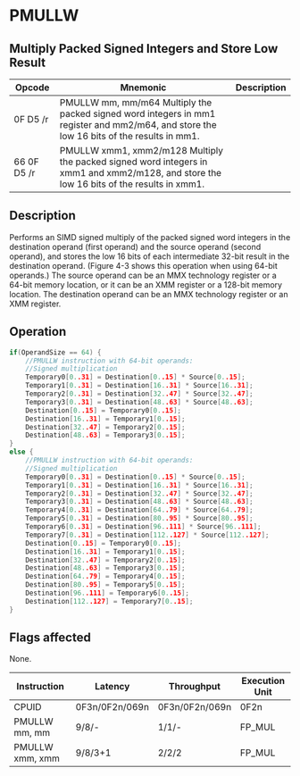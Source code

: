# PMULLW
 
## Multiply Packed Signed Integers and Store Low Result
 
 
|Opcode|Mnemonic|Description|
|-|-|-|
|0F D5 /r|PMULLW mm, mm/m64 Multiply the packed signed word integers in mm1 register and mm2/m64, and store the low 16 bits of the results in mm1.||
|66 0F D5 /r|PMULLW xmm1, xmm2/m128 Multiply the packed signed word integers in xmm1 and xmm2/m128, and store the low 16 bits of the results in xmm1.||
 
## Description
 
Performs an SIMD signed multiply of the packed signed word integers in the destination operand (first operand) and the source operand (second operand), and stores the low 16 bits of each intermediate 32-bit result in the destination operand. (Figure 4-3 shows this operation when using 64-bit operands.) The source operand can be an MMX technology register or a 64-bit memory location, or it can be an XMM register or a 128-bit memory location. The destination operand can be an MMX technology register or an XMM register.
 
 
## Operation
 
```c
if(OperandSize == 64) {
	//PMULLW instruction with 64-bit operands:
	//Signed multiplication
	Temporary0[0..31] = Destination[0..15] * Source[0..15];
	Temporary1[0..31] = Destination[16..31] * Source[16..31];
	Temporary2[0..31] = Destination[32..47] * Source[32..47];
	Temporary3[0..31] = Destination[48..63] * Source[48..63];
	Destination[0..15] = Temporary0[0..15];
	Destination[16..31] = Temporary1[0..15];
	Destination[32..47] = Temporary2[0..15];
	Destination[48..63] = Temporary3[0..15];
}
else {
	//PMULLW instruction with 64-bit operands:
	//Signed multiplication
	Temporary0[0..31] = Destination[0..15] * Source[0..15];
	Temporary1[0..31] = Destination[16..31] * Source[16..31];
	Temporary2[0..31] = Destination[32..47] * Source[32..47];
	Temporary3[0..31] = Destination[48..63] * Source[48..63];
	Temporary4[0..31] = Destination[64..79] * Source[64..79];
	Temporary5[0..31] = Destination[80..95] * Source[80..95];
	Temporary6[0..31] = Destination[96..111] * Source[96..111];
	Temporary7[0..31] = Destination[112..127] * Source[112..127];
	Destination[0..15] = Temporary0[0..15];
	Destination[16..31] = Temporary1[0..15];
	Destination[32..47] = Temporary2[0..15];
	Destination[48..63] = Temporary3[0..15];
	Destination[64..79] = Temporary4[0..15];
	Destination[80..95] = Temporary5[0..15];
	Destination[96..111] = Temporary6[0..15];
	Destination[112..127] = Temporary7[0..15];
}

```
 
 
## Flags affected
 
None.

 
 
|Instruction|Latency|Throughput|Execution Unit|
|-|-|-|-|
|CPUID|0F3n/0F2n/069n|0F3n/0F2n/069n|0F2n|
|PMULLW mm, mm|9/8/-|1/1/-|FP_MUL|
|PMULLW xmm, xmm|9/8/3+1|2/2/2|FP_MUL|
